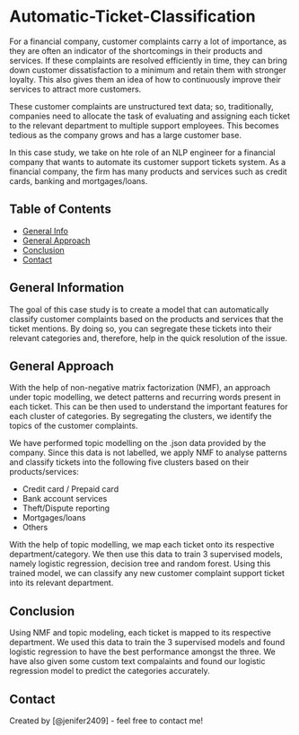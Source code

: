 # Automatic-Ticket-Classification

For a financial company, customer complaints carry a lot of importance, as they are often an indicator of the shortcomings in their products and services. If these complaints are resolved efficiently in time, they can bring down customer dissatisfaction to a minimum and retain them with stronger loyalty. This also gives them an idea of how to continuously improve their services to attract more customers. 

These customer complaints are unstructured text data; so, traditionally, companies need to allocate the task of evaluating and assigning each ticket to the relevant department to multiple support employees. This becomes tedious as the company grows and has a large customer base.

In this case study, we take on hte role of an NLP engineer for a financial company that wants to automate its customer support tickets system. As a financial company, the firm has many products and services such as credit cards, banking and mortgages/loans. 

## Table of Contents
* [General Info](#general-information)
* [General Approach](#general-approach)
* [Conclusion](#conclusion)
* [Contact](#contact)
  
## General Information
The goal of this case study is to create a model that can automatically classify customer complaints based on the products and services that the ticket mentions. By doing so, you can segregate these tickets into their relevant categories and, therefore, help in the quick resolution of the issue.

## General Approach 

With the help of non-negative matrix factorization (NMF), an approach under topic modelling, we detect patterns and recurring words present in each ticket. This can be then used to understand the important features for each cluster of categories. By segregating the clusters, we identify the topics of the customer complaints. 

We have performed topic modelling on the .json data provided by the company. Since this data is not labelled, we apply NMF to analyse patterns and classify tickets into the following five clusters based on their products/services:
- Credit card / Prepaid card
- Bank account services
- Theft/Dispute reporting
- Mortgages/loans
- Others 

With the help of topic modelling, we map each ticket onto its respective department/category. We then use this data to train 3 supervised models, namely logistic regression, decision tree and random forest. Using this trained model, we can classify any new customer complaint support ticket into its relevant department.

## Conclusion
Using NMF and topic modeling, each ticket is mapped to its respective department. We used this data to train the 3 supervised models and found logistic regression to have the best performance amongst the three.
We have also given some custom text compalaints and found our logistic regression model to predict the categories accurately.

## Contact
Created by [@jenifer2409] - feel free to contact me!
